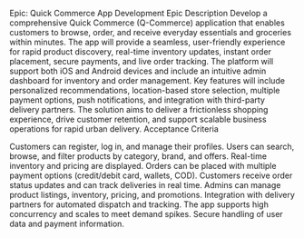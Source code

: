 Epic: Quick Commerce App Development
Epic Description
Develop a comprehensive Quick Commerce (Q-Commerce) application that enables customers to browse, order, and receive everyday essentials and groceries within minutes. The app will provide a seamless, user-friendly experience for rapid product discovery, real-time inventory updates, instant order placement, secure payments, and live order tracking. The platform will support both iOS and Android devices and include an intuitive admin dashboard for inventory and order management.
Key features will include personalized recommendations, location-based store selection, multiple payment options, push notifications, and integration with third-party delivery partners. The solution aims to deliver a frictionless shopping experience, drive customer retention, and support scalable business operations for rapid urban delivery.
Acceptance Criteria

Customers can register, log in, and manage their profiles.
Users can search, browse, and filter products by category, brand, and offers.
Real-time inventory and pricing are displayed.
Orders can be placed with multiple payment options (credit/debit card, wallets, COD).
Customers receive order status updates and can track deliveries in real time.
Admins can manage product listings, inventory, pricing, and promotions.
Integration with delivery partners for automated dispatch and tracking.
The app supports high concurrency and scales to meet demand spikes.
Secure handling of user data and payment information.
